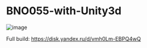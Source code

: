 # BNO055-with-Unity3d
![image](https://github.com/ATarasenko-sudo/BNO055-with-Unity3d/blob/main/video_2022-04-25_05-59-38.gif)

Full build: https://disk.yandex.ru/d/vmh0Lm-EBPQ4wQ
